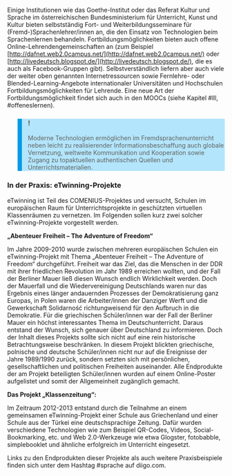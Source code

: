 Einige Institutionen wie das Goethe-Institut oder das Referat Kultur und Sprache im österreichischen Bundesministerium für Unterricht, Kunst und Kultur bieten selbstständig Fort- und Weiterbildungsseminare für (Fremd-)Sprachenlehrer/innen an, die den Einsatz von Technologien beim Sprachenlernen behandeln. Fortbildungsmöglichkeiten bieten auch offene Online-Lehrendengemeinschaften an (zum Beispiel [http://dafnet.web2.0campus.net/](http://dafnet.web2.0campus.net/) oder [http://livedeutsch.blogspot.de/](http://livedeutsch.blogspot.de/), die es auch als Facebook-Gruppen gibt). Selbstverständlich liefern aber auch viele der weiter oben genannten Internetressourcen sowie Fernlehre- oder Blended-Learning-Angebote internationaler Universitäten und Hochschulen Fortbildungsmöglichkeiten für Lehrende. Eine neue Art der Fortbildungsmöglichkeit findet sich auch in den MOOCs (siehe Kapitel #lll, #offeneslernen).

<blockquote style="background: #B3E5FC; border-left: 10px solid #039BE5">

### !

Moderne Technologien ermöglichen im Fremdsprachenunterricht neben leicht zu realisierender Informationsbeschaffung auch globale Vernetzung, weltweite Kommunikation und Kooperation sowie Zugang zu topaktuellen authentischen Quellen und Unterrichtsmaterialien.

</blockquote>

### In der Praxis: eTwinning-Projekte

eTwinning ist Teil des COMENIUS-Projektes und versucht, Schulen im europäischen Raum für Unterrichtsprojekte in geschützten virtuellen Klassenräumen zu vernetzen. Im Folgenden sollen kurz zwei solcher eTwinning-Projekte vorgestellt werden.

</blockquote>

**„Abenteuer Freiheit – The Adventure of Freedom“**

Im Jahre 2009-2010 wurde zwischen mehreren europäischen Schulen ein eTwinning-Projekt mit Thema „Abenteuer Freiheit – The Adventure of Freedom“ durchgeführt. Freiheit war das Ziel, das die Menschen in der DDR mit ihrer friedlichen Revolution im Jahr 1989 erreichen wollten, und der Fall der Berliner Mauer ließ diesen Wunsch endlich Wirklichkeit werden. Doch der Mauerfall und die Wiedervereinigung Deutschlands waren nur das Ergebnis eines länger andauernden Prozesses der Demokratisierung ganz Europas, in Polen waren die Arbeiter/innen der Danziger Werft und die Gewerkschaft Solidarność richtungweisend für den Aufbruch in die Demokratie. Für die griechischen Schüler/innen war der Fall der Berliner Mauer ein höchst interessantes Thema im Deutschunterricht. Daraus entstand der Wunsch, sich genauer über Deutschland zu informieren. Doch der Inhalt dieses Projekts sollte sich nicht auf eine rein historische Betrachtungsweise beschränken. In diesem Projekt blickten griechische, polnische und deutsche Schüler/innen nicht nur auf die Ereignisse der Jahre 1989/1990 zurück, sondern setzten sich mit persönlichen, gesellschaftlichen und politischen Freiheiten auseinander. Alle Endprodukte der am Projekt beteiligten Schüler/innen wurden auf einem Online-Poster aufgelistet und somit der Allgemeinheit zugänglich gemacht.

**Das Projekt „Кlassenzeitung“:**

Im Zeitraum 2012-2013 entstand durch die Teilnahme an einem gemeinsamen eTwinning-Projekt einer Schule aus Griechenland und einer Schule aus der Türkei eine deutschsprachige Zeitung. Dafür wurden verschiedene Technologien wie zum Beispiel QR-Codes, Videos, Social-Bookmarking, etc. und Web 2.0-Werkzeuge wie etwa Glogster, fotobabble, simplebooklet und ähnliche erfolgreich im Unterricht eingesetzt.

Links zu den Endprodukten dieser Projekte als auch weitere Praxisbeispiele finden sich unter dem Hashtag #sprache auf diigo.com.
